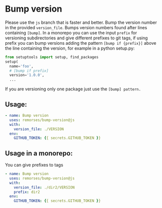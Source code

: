 # Bump version
Please use the `js` branch that is faster and better. 
Bump the version number in the provided `version_file`.
Bumps version numbers found after lines containing `[bump]`.
In a monorepo you can use the input `prefix` for versioning subdirectories and give different prefixes to git tags,
if using prefix you can bump versions adding the pattern `[bump if {prefix}]` above the line containing the version, for example in a python setup.py:
```py
from setuptools import setup, find_packages
setup(
  name='foo',
  # [bump if prefix]
  version='1.0.0',
  ...
```
If you are versioning only one package just use the `[bump] pattern.`


## Usage:
```yaml
- name: Bump version
  uses: remorses/bump-version@js
  with:
    version_file: ./VERSION
  env:
    GITHUB_TOKEN: {{ secrets.GITHUB_TOKEN }}
```

## Usage in a monorepo:
You can give prefixes to tags
```yaml
- name: Bump version
  uses: remorses/bump-version@js
  with:
    version_file: ./dir2/VERSION
    prefix: dir2
  env:
    GITHUB_TOKEN: {{ secrets.GITHUB_TOKEN }}
```
